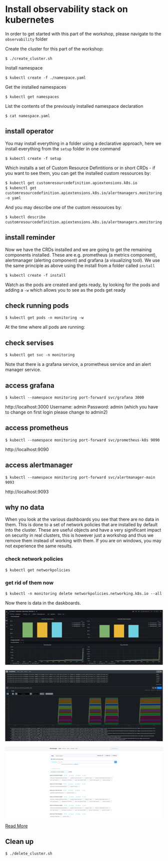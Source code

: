 # Install observability stack on kubernetes

In order to get started with this part of the workshop, please navigate to the `observability` folder

Create the cluster for this part of the workshop:

```console
$ ./create_cluster.sh
```

Install namespace
```console
$ kubectl create -f ./namespace.yaml
```
Get the installed namespaces
```console
$ kubectl get namespaces
```
List the contents of the previously installed namespace declaration
```console
$ cat namespace.yaml
```

## install operator

You may install everything in a folder using a declarative approach, here we install everything from the `setup` folder in one command
```console
$ kubectl create -f setup
```
Which installs a set of Custom Resource Defintitions or in short CRDs - if you want to see them, you can get the installed custom ressources by:
```console
$ kubectl get customresourcedefinition.apiextensions.k8s.io
$ kubenctl get customresourcedefinition.apiextensions.k8s.io/alertmanagers.monitoring.coreos.com -o yaml
````

And you may describe one of the custom ressources by: 
```console
$ kubectl describe customresourcedefinition.apiextensions.k8s.io/alertmanagers.monitoring.coreos.com
```

## install reminder
Now we have the CRDs installed and we are going to get the remaining components installed. These are e.g. prometheus (a metrics component), alertmanager (alerting component) and grafana (a visualizing tool).
We use the same principle as above using the install from a folder called `install`
```console
$ kubectl create -f install
```
Watch as the pods are created and gets ready, by looking for the pods and adding a `-w` which allows you to see as the pods get ready 
## check running pods
```console
$ kubectl get pods -n monitoring -w
```

At the time where all pods are running:
## check servises
```console
$ kubectl get svc -n monitoring
```
Note that there is a grafana service, a prometheus service and an alert manager service.

## access grafana 
```console
$ kubectl --namespace monitoring port-forward svc/grafana 3000
```

http://localhost:3000
Username: admin
Password: admin (which you have to change on first login please change to admin2)


## access prometheus
```console
$ kubectl --namespace monitoring port-forward svc/prometheus-k8s 9090
```

http://localhost:9090

## access alertmanager
```console
$ kubectl --namespace monitoring port-forward svc/alertmanager-main 9093
```
http://localhost:9093

## why no data
When you look at the various dashboards you see that there are no data in them.
This is done to a set of network policies that are installed by default into the cluster.
These are useful objects and have a very significant impact on security in real clusters, 
this is however just a workshop and thus we remove them instead of working with them.
If you are on windows, you may not experience the same results.

### check network policies
```console
$ kubectl get networkpolicies
```

### get rid of them now
```console
$ kubectl -n monitoring delete networkpolicies.networking.k8s.io --all
```

Now there is data in the daskboards.

![grafana](grafana.png)

![prometheus](prometheus.png)

![alertmanager](alertmanager.png)

[Read More](https://computingforgeeks.com/setup-prometheus-and-grafana-on-kubernetes/)

## Clean up
```console
$ ./delete_cluster.sh
```
